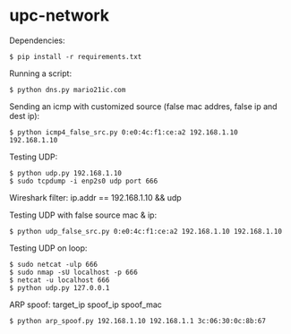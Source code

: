 # upc-network

Dependencies:
```
$ pip install -r requirements.txt
```

Running a script:
```
$ python dns.py mario21ic.com
```

Sending an icmp with customized source (false mac addres, false ip and dest ip):
```
$ python icmp4_false_src.py 0:e0:4c:f1:ce:a2 192.168.1.10  192.168.1.10
```

Testing UDP:
```
$ python udp.py 192.168.1.10
$ sudo tcpdump -i enp2s0 udp port 666
```
Wireshark filter: ip.addr == 192.168.1.10 && udp

Testing UDP with false source mac & ip:
```
$ python udp_false_src.py 0:e0:4c:f1:ce:a2 192.168.1.10 192.168.1.10
```

Testing UDP on loop:
```
$ sudo netcat -ulp 666
$ sudo nmap -sU localhost -p 666
$ netcat -u localhost 666
$ python udp.py 127.0.0.1
```

ARP spoof:
target_ip spoof_ip spoof_mac
```
$ python arp_spoof.py 192.168.1.10 192.168.1.1 3c:06:30:0c:8b:67
```
